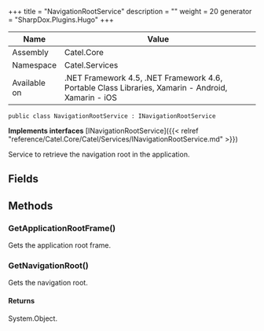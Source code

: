 

+++
title = "NavigationRootService" 
description = ""
weight = 20
generator = "SharpDox.Plugins.Hugo"
+++

Name|Value
---|---
Assembly|Catel.Core
Namespace|Catel.Services
Available on|.NET Framework 4.5, .NET Framework 4.6, Portable Class Libraries, Xamarin - Android, Xamarin - iOS

```
public class NavigationRootService : INavigationRootService
```

**Implements interfaces**
[INavigationRootService]({{&lt; relref "reference/Catel.Core/Catel/Services/INavigationRootService.md" &gt;}})

Service to retrieve the navigation root in the application.

## Fields

## Methods

### GetApplicationRootFrame()

Gets the application root frame.

### GetNavigationRoot()

Gets the navigation root.

#### Returns

System.Object.

